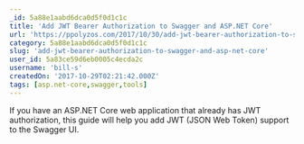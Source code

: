```yaml
---
_id: 5a88e1aabd6dca0d5f0d1c1c
title: 'Add JWT Bearer Authorization to Swagger and ASP.NET Core'
url: 'https://ppolyzos.com/2017/10/30/add-jwt-bearer-authorization-to-swagger-and-asp-net-core/'
category: 5a88e1aabd6dca0d5f0d1c1c
slug: 'add-jwt-bearer-authorization-to-swagger-and-asp-net-core'
user_id: 5a83ce59d6eb0005c4ecda2c
username: 'bill-s'
createdOn: '2017-10-29T02:21:42.000Z'
tags: [asp.net-core,swagger,tools]
---
```


If you have an ASP.NET Core web application that already has JWT authorization, this guide will help you add JWT (JSON Web Token) support to the Swagger UI.
